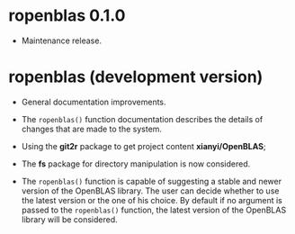 # ropenblas 0.1.0

* Maintenance release.

# ropenblas (development version)

* General documentation improvements.

* The `ropenblas()` function documentation describes the details of changes that are made to the system.

* Using the **git2r** package to get project content **xianyi/OpenBLAS**;

* The **fs** package for directory manipulation is now considered.

* The `ropenblas()` function is capable of suggesting a stable and newer version of the OpenBLAS library. The user can decide whether to use the latest version or the one of his choice. By default if no argument is passed to the `ropenblas()` function, the latest version of the OpenBLAS library will be considered.


 